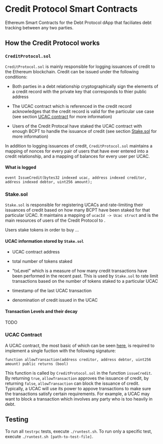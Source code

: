 # Credit Protocol Smart Contracts

Ethereum Smart Contracts for the Debt Protocol dApp that faciliates debt
tracking between any two parties.

## How the Credit Protocol works

### `CreditProtocol.sol`

`CreditProtocol.sol` is mainly responsible for logging issuances of credit to
the Ethereum blockchain. Credit can be issued under the following conditions:

- Both parties in a debt relationship cryptographically sign the elements of
a credit record with the private key that corresponds to thier public address

- The UCAC contract which is referenced in the credit record acknowledges that
the credit record is valid for the particular use case (see section
[UCAC contract](#ucac-contract) for more information)

- Users of the Credit Protocal have staked the UCAC contract with enough BCPT
to handle the issuance of credit (see section [Stake.sol](#stakesol) for more information)

In addition to logging issuances of credit, `CreditProtocol.sol` maintains
a mapping of nonces for every pair of users that have ever entered into
a credit relationship, and a mapping of balances for every user per UCAC.

#### What is logged

```
event IssueCredit(bytes32 indexed ucac, address indexed creditor, address indexed debtor, uint256 amount);
```

### Stake.sol

`Stake.sol` is responsible for registering UCACs and rate-limiting their
issuances of credit based on how many BCPT have been staked for that particular
UCAC. It maintains a mapping of `ucacId -> Ucac struct` and is the main
resources of users of the Credit Protocol to .

Users stake tokens in order to buy ...

#### UCAC information stored by `Stake.sol`

- UCAC contract address
- total number of tokens staked
- "txLevel" which is a measure of how many credit transactions have been
performed in the recent past. This is used by `Stake.sol` to rate limit
transactions based on the number of tokens staked to a particular UCAC

- timestamp of the last UCAC transaction
- denomination of credit issued in the UCAC

#### Transaction Levels and their decay

TODO

### UCAC Contract

A UCAC contract, the most basic of which can be seen
[here](contracts/BasicUCAC.sol), is required to implement a single fuction with
the following signature:

```
function allowTransaction(address creditor, address debtor, uint256 amount) public returns (bool)
```

This function is called by `CreditProtocol.sol` in the function `issueCredit`.
By returning `true`, `allowTransaction` approves the issuance of credit, by
returning `false`, `allowTransaction` can block the issuance of credit.
Typically, a UCAC will use its power to appove transactions to make sure the
transactions satisfy certain requirements. For example, a UCAC may want to
block a transaction which involves any party who is too heavily in debt.

## Testing

To run all `testrpc` tests, execute `./runtest.sh`. To run only a specific
test, execute `./runtest.sh [path-to-test-file]`.
